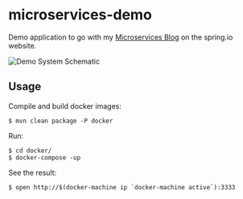 # microservices-demo

Demo application to go with my [Microservices Blog](https://spring.io/admin/blog/2181-microservices-with-spring) on the spring.io website.

![Demo System Schematic](https://github.com/mmiglier/microservices-demo/blob/master/mini-system.jpg)

## Usage

Compile and build docker images:
```
$ mvn clean package -P docker
```

Run:
```
$ cd docker/
$ docker-compose -up
```

See the result:
```
$ open http://$(docker-machine ip `docker-machine active`):3333
```

